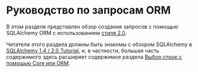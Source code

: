 # Руководство по запросам ORM

В этом разделе представлен обзор создания запросов с помощью SQLAlchemy ORM с использованием [стиля 2.0](https://docs.sqlalchemy.org/en/14/glossary.html#term-2.0-style).

Читатели этого раздела должны быть знакомы с обзором SQLAlchemy в [SQLAlchemy 1.4 / 2.0 Tutorial](../../sqlalchemy-2.0/uchebnik-po-sqlalchemy-1.4-2.0/), и, в частности, большая часть содержимого здесь расширяет содержимое раздела [Выбор строк с помощью Core или ORM](../../sqlalchemy-2.0/uchebnik-po-sqlalchemy-1.4-2.0/rabota-s-dannymi/vybor-strok-s-pomoshyu-core-ili-orm.md).
